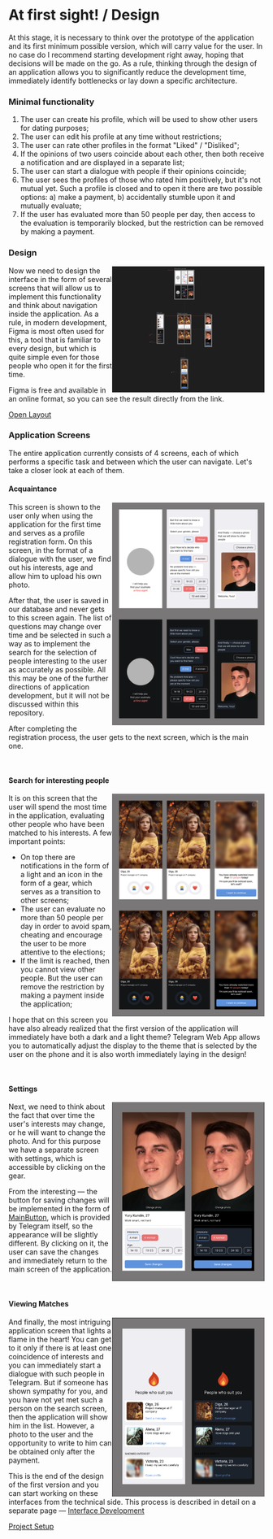 # At first sight! / Design

At this stage, it is necessary to think over the prototype of the application and its first minimum possible version, which will carry value for the user.
In no case do I recommend starting development right away, hoping that decisions will be made on the go. As a rule, thinking through the design of an application
allows you to significantly reduce the development time, immediately identify bottlenecks or lay down a specific architecture.

### Minimal functionality

1. The user can create his profile, which will be used to show other users for dating purposes;
2. The user can edit his profile at any time without restrictions;
3. The user can rate other profiles in the format "Liked" / "Disliked";
4. If the opinions of two users coincide about each other, then both receive a notification and are displayed in a separate list;
5. The user can start a dialogue with people if their opinions coincide;
6. The user sees the profiles of those who rated him positively, but it's not mutual yet. Such a profile is closed and to open it there are two possible options: a) make a payment, b) accidentally stumble upon it and mutually evaluate;
7. If the user has evaluated more than 50 people per day, then access to the evaluation is temporarily blocked, but the restriction can be removed by making a payment.

### Design

<img align="right" width="300" height="248" src="../images/design/screenshot.png">

Now we need to design the interface in the form of several screens that will allow us to implement this functionality and think about navigation inside the application. As a rule, in modern development, Figma is most often used for this, a tool that is familiar to every design, but which is quite simple even for those people who open it for the first time.

Figma is free and available in an online format, so you can see the result directly from the link.

[Open Layout](https://www.figma.com/file/Zg8AVusk4C620Vsvy7uiyu/At-first-sight!?type=design&node-id=0%3A1&mode=design&t=qsCjvDPdpzYcKCqL-1)

### Application Screens

The entire application currently consists of 4 screens, each of which performs a specific task and between which the user can navigate.
Let's take a closer look at each of them.

#### Acquaintance

<img align="right" width="300" height="438" src="../images/design/welcome-screen.png">

This screen is shown to the user only when using the application for the first time and serves as a profile registration form. On this screen, in the format of a dialogue with the user, we find out his interests, age and allow him to upload his own photo.

After that, the user is saved in our database and never gets to this screen again. The list of questions may change over time and be selected in such a way as to implement the search for the selection of people interesting to the user as accurately as possible. All this may be one of the further directions of application development, but it will not be discussed within this repository.

After completing the registration process, the user gets to the next screen, which is the main one.

<br clear="right"/>

#### Search for interesting people

<img align="right" width="300" height="438" src="../images/design/match-screen.png">

It is on this screen that the user will spend the most time in the application, evaluating other people who have been matched to his interests.
A few important points:

- On top there are notifications in the form of a light and an icon in the form of a gear, which serves as a transition to other screens;
- The user can evaluate no more than 50 people per day in order to avoid spam, cheating and encourage the user to be more attentive to the elections;
- If the limit is reached, then you cannot view other people. But the user can remove the restriction by making a payment inside the application;

I hope that on this screen you have also already realized that the first version of the application will immediately have both a dark and a light theme? Telegram Web App allows you to automatically adjust the display to the theme that is selected by the user on the phone and it is also worth immediately laying in the design!

<br clear="right"/>

#### Settings

<img align="right" width="300" height="352" src="../images/design/settings-screen.png">

Next, we need to think about the fact that over time the user's interests may change, or he will want to change the photo. And for this purpose we have a separate screen with settings, which is accessible by clicking on the gear.

From the interesting — the button for saving changes will be implemented in the form of [MainButton](https://core.telegram.org/bots/webapps#mainbutton), which is provided by Telegram itself, so the appearance will be slightly different. By clicking on it, the user can save the changes and immediately return to the main screen of the application.

<br clear="right"/>

#### Viewing Matches

<img align="right" width="300" height="352" src="../images/design/fire-screen.png">

And finally, the most intriguing application screen that lights a flame in the heart! You can get to it only if there is at least one coincidence of interests and you can immediately start a dialogue with such people in Telegram. But if someone has shown sympathy for you, and you have not yet met such a person on the search screen, then the application will show him in the list. However, a photo to the user and the opportunity to write to him can be obtained only after the payment.

This is the end of the design of the first version and you can start working on these interfaces from the technical side. This process is described in detail on a separate page — [Interface Development](./02-interface.md)

[Project Setup](./02-settings.md)

